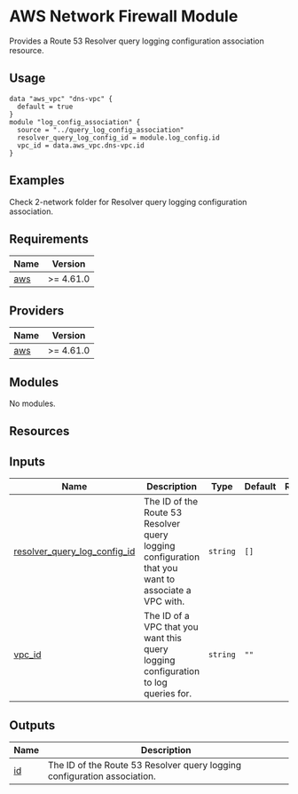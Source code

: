 #  AWS Network Firewall Module

Provides a Route 53 Resolver query logging configuration association resource.

## Usage
```hcl
data "aws_vpc" "dns-vpc" {
  default = true
}
module "log_config_association" {
  source = "../query_log_config_association"
  resolver_query_log_config_id = module.log_config.id
  vpc_id = data.aws_vpc.dns-vpc.id
}
```
## Examples

Check 2-network folder for Resolver query logging configuration association.

<!-- BEGIN_TF_DOCS -->
## Requirements

| Name | Version |
|------|---------|
| <a name="requirement_aws"></a> [aws](#requirement\_aws) | >= 4.61.0 |

## Providers

| Name | Version |
|------|---------|
| <a name="provider_aws"></a> [aws](#provider\_aws) | >= 4.61.0 |

## Modules

No modules.

## Resources


## Inputs

| Name | Description | Type | Default | Required |
|------|-------------|------|---------|:--------:|
| <a name="Input_resolver_query_log_config_id"></a> [resolver\_query\_log\_config\_id](#input\_resolver\_query\_log\_config\_id) | The ID of the Route 53 Resolver query logging configuration that you want to associate a VPC with. | `string` | `[]` | yes |
| <a name="input_resource_id"></a> [vpc\_id](#input\_resource\_id) | The ID of a VPC that you want this query logging configuration to log queries for. | `string` | `""` | yes |


## Outputs

| Name | Description |
|------|-------------|
| <a name="output_id"></a> [id](#output\_id) | The ID of the Route 53 Resolver query logging configuration association. |
<!-- END_TF_DOCS -->
